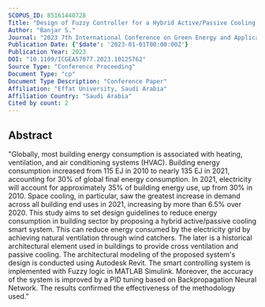 ```yaml
---
SCOPUS_ID: 85161440728
Title: "Design of Fuzzy Controller for a Hybrid Active/Passive Cooling System in Smart Homes with a Windcatcher"
Author: "Banjar S."
Journal: "2023 7th International Conference on Green Energy and Applications, ICGEA 2023"
Publication Date: {'$date': '2023-01-01T00:00:00Z'}
Publication Year: 2023
DOI: "10.1109/ICGEA57077.2023.10125762"
Source Type: "Conference Proceeding"
Document Type: "cp"
Document Type Description: "Conference Paper"
Affiliation: "Effat University, Saudi Arabia"
Affiliation Country: "Saudi Arabia"
Cited by count: 2
---
```


## Abstract
"Globally, most building energy consumption is associated with heating, ventilation, and air conditioning systems (HVAC). Building energy consumption increased from 115 EJ in 2010 to nearly 135 EJ in 2021, accounting for 30% of global final energy consumption. In 2021, electricity will account for approximately 35% of building energy use, up from 30% in 2010. Space cooling, in particular, saw the greatest increase in demand across all building end uses in 2021, increasing by more than 6.5% over 2020. This study aims to set design guidelines to reduce energy consumption in building sector by proposing a hybrid active/passive cooling smart system. This can reduce energy consumed by the electricity grid by achieving natural ventilation through wind catchers. The later is a historical architectural element used in buildings to provide cross ventilation and passive cooling. The architectural modeling of the proposed system's design is conducted using Autodesk Revit. The smart controlling system is implemented with Fuzzy logic in MATLAB Simulink. Moreover, the accuracy of the system is improved by a PID tuning based on Backpropagation Neural Network. The results confirmed the effectiveness of the methodology used."
